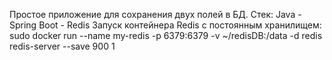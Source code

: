 Простое приложение для сохранения двух полей в БД.
Стек: Java - Spring Boot - Redis
Запуск контейнера Redis с постоянным хранилищем: sudo docker run --name my-redis -p 6379:6379 -v ~/redisDB:/data -d redis redis-server --save 900 1
